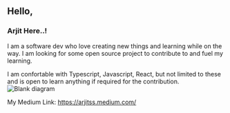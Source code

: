 

## Hello, 

### Arjit Here..! 
I am a software dev who love creating new things and learning while on the way.
I am looking for some open source project to contribute to and fuel my learning. 

I am confortable with Typescript, Javascript, React, but not limited to these and is open to learn anything if required for the contribution.
![Blank diagram](https://user-images.githubusercontent.com/27133741/116826270-166d5580-ab8b-11eb-9ee1-e93f2ecbea5b.png)

My Medium Link: https://arjitss.medium.com/
